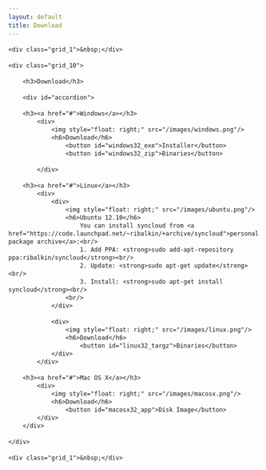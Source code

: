 ```yaml
---
layout: default
title: Download
---
```


<script type="text/javascript">
    $(function(){

        $( "#accordion" ).accordion({ autoHeight: false });

        if (navigator.platform.indexOf("Windows") != -1) {
            $('#accordion').accordion( "activate" , 0 );
        } else if (navigator.platform.indexOf("Linux") != -1) {
            $('#accordion').accordion( "activate" , 1 );
        } else if (navigator.platform.indexOf("Mac") != -1) {
            $('#accordion').accordion( "activate" , 2 );
        }

        $( "#windows32_exe" ).button({
            icons: {
                primary: "ui-icon-arrowthickstop-1-s"
            }
        });

        $( "#windows32_exe" ).click(function() {
            window.location.href = "https://github.com/downloads/syncloud/syncloud/syncloud-windows-0.0.1-SNAPSHOT.exe";
        });

        $( "#windows32_zip" ).button({
            icons: {
                primary: "ui-icon-arrowthickstop-1-s"
            }
        });

        $( "#windows32_zip" ).click(function() {
            window.location.href = "https://github.com/downloads/syncloud/syncloud/syncloud-windows-0.0.1-SNAPSHOT.zip";
        });

        $( "#linux32_targz" ).button({
            icons: {
                primary: "ui-icon-arrowthickstop-1-s"
            }
        });

        $( "#linux32_targz" ).click(function() {
            window.location.href = "https://github.com/downloads/syncloud/syncloud/syncloud-linux-0.0.1-SNAPSHOT.zip";
        });

        $( "#macosx32_app" ).button({
            icons: {
                primary: "ui-icon-arrowthickstop-1-s"
            }
        });

        $( "#macosx32_app" ).click(function() {
            window.location.href = "https://github.com/downloads/syncloud/syncloud/syncloud-macosx-0.0.1-SNAPSHOT.dmg";
        });
    });
</script>

<div class="container_12">

    <div class="grid_1">&nbsp;</div>

    <div class="grid_10">

        <h3>Download</h3>

        <div id="accordion">

        <h3><a href="#">Windows</a></h3>
            <div>
                <img style="float: right;" src="/images/windows.png"/>
                <h6>Download</h6>
                    <button id="windows32_exe">Installer</button>
                    <button id="windows32_zip">Binaries</button>

            </div>

        <h3><a href="#">Linux</a></h3>
            <div>
                <div>
                    <img style="float: right;" src="/images/ubuntu.png"/>
                    <h6>Ubuntu 12.10</h6>
                        You can install syncloud from <a href="https://code.launchpad.net/~ribalkin/+archive/syncloud">personal package archive</a>:<br/>
                        1. Add PPA: <strong>sudo add-apt-repository ppa:ribalkin/syncloud</strong><br/>
                        2. Update: <strong>sudo apt-get update</strong><br/>
                        3. Install: <strong>sudo apt-get install syncloud</strong><br/>
                    <br/>
                </div>

                <div>
                    <img style="float: right;" src="/images/linux.png"/>
                    <h6>Download</h6>
                        <button id="linux32_targz">Binaries</button>
                </div>
            </div>

        <h3><a href="#">Mac OS X</a></h3>
            <div>
                <img style="float: right;" src="/images/macosx.png"/>
                <h6>Download</h6>
                    <button id="macosx32_app">Disk Image</button>
            </div>
        </div>

    </div>

    <div class="grid_1">&nbsp;</div>
</div>

